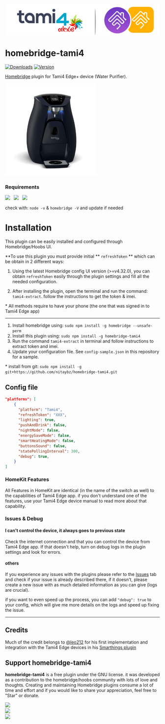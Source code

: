 <img src="branding/tami4_homebridge.jpg" width="500px">


# homebridge-tami4

[![Downloads](https://img.shields.io/npm/dt/homebridge-tami4.svg?color=critical)](https://www.npmjs.com/package/homebridge-tami4)
[![Version](https://img.shields.io/npm/v/homebridge-tami4)](https://www.npmjs.com/package/homebridge-tami4)

[Homebridge](https://github.com/nfarina/homebridge) plugin for Tami4 Edge+ device (Water Purifier).

<img src="branding/product.png" width="300px">

### Requirements

<img src="https://img.shields.io/badge/node-%3E%3D10.17-brightgreen"> &nbsp;
<img src="https://img.shields.io/badge/homebridge-%3E%3D0.4.4-brightgreen"> &nbsp;
<img src="https://img.shields.io/badge/iOS-%3E%3D11.0.0-brightgreen">

check with: `node -v` & `homebridge -V` and update if needed

# Installation

This plugin  can be easily installed and configured through Homebridge/Hoobs UI.

**To use this plugin you must provide initial ** `refreshToken` ** which can be obtain in 2 different ways:

1. Using the latest Homebridge config UI version (>=v4.32.0), you can obtain `refreshToken` easily through the plugin settings and fill all the needed configuration.

2. After installing the plugin, open the terminal and run the command: `tami4-extract`. follow the instructions to get the token & imei.

\* All methods require to have your phone (the one that was signed in to Tami4 Edge app)

---------

1. Install homebridge using: `sudo npm install -g homebridge --unsafe-perm`
2. Install this plugin using: `sudo npm install -g homebridge-tami4`
3. Run the command `tami4-extract` in terminal and follow instructions to extract token and imei.
4. Update your configuration file. See `config-sample.json` in this repository for a sample.

\* install from git: `sudo npm install -g git+https://github.com/nitaybz/homebridge-tami4.git`

## Config file

``` json
"platforms": [
    {
      "platform": "Tami4",
      "refreshToken": "XXX",
      "lighting": true,
      "pushAndDrink": false,
      "nightMode": false,
      "energySaveMode": false,
      "smartHeatingMode": false,
      "buttonsSound": false,
      "statePollingInterval": 300,
      "debug": true,
    }
]
```

### HomeKit Features

All Features in HomeKit are identical (in the name of the switch as well) to the capabilities of Tami4 Edge app. if you don't understand one of the features, use your Tami4 Edge device manual to read more about that capability.

### Issues & Debug

#### I can't control the device, it always goes to previous state

Check the internet connection and that you can control the device from Tami4 Edge app.
If that doesn't help, turn on debug logs in the plugin settings and look for errors.

#### others

If you experience any issues with the plugins please refer to the [Issues](https://github.com/nitaybz/homebridge-tami4/issues) tab and check if your issue is already described there, if it doesn't, please create a new issue with as much detailed information as you can give (logs are crucial).<br>

if you want to even speed up the process, you can add `"debug": true` to your config, which will give me more details on the logs and speed up fixing the issue.

-------------------------------------------


## Credits

Much of the credit belongs to [@leo212](https://github.com/leo212) for his first implementation and integration with the Tami4 Edge devices in his [Smarthings plugin](https://github.com/leo212/tami4edge-smarthings-unofficial)
## Support homebridge-tami4

**homebridge-tami4** is a free plugin under the GNU license. it was developed as a contribution to the homebridge/hoobs community with lots of love and thoughts.
Creating and maintaining Homebridge plugins consume a lot of time and effort and if you would like to share your appreciation, feel free to "Star" or donate. 

<a target="blank" href="https://www.paypal.me/nitaybz"><img src="https://img.shields.io/badge/PayPal-Donate-blue.svg?logo=paypal"/></a><br>
<a target="blank" href="https://www.patreon.com/nitaybz"><img src="https://img.shields.io/badge/PATREON-Become a patron-red.svg?logo=patreon"/></a><br>
<a target="blank" href="https://ko-fi.com/nitaybz"><img src="https://img.shields.io/badge/Ko--Fi-Buy%20me%20a%20coffee-29abe0.svg?logo=ko-fi"/></a>